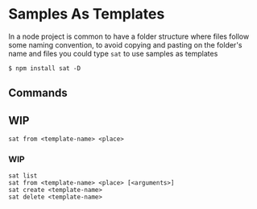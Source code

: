 # Samples As Templates

In a node project is common to have a folder structure where files follow some naming convention, to avoid copying and pasting on the folder's name and files you could type `sat` to use samples as templates

    $ npm install sat -D

## Commands

## WIP

    sat from <template-name> <place>

### WIP

    sat list
    sat from <template-name> <place> [<arguments>]
    sat create <template-name>
    sat delete <template-name>
